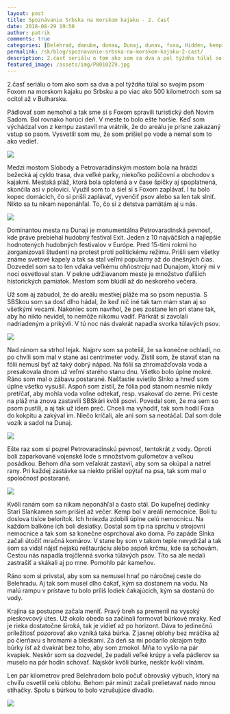 ```yaml
---
layout: post
title: Spoznávanie Srbska na morskom kajaku - 2. časť
date: 2018-08-29 19:50
author: patrik
comments: true
categories: [Belehrad, danube, donau, Dunaj, dunav, foxo, Hidden, kemping, Novi Sad, outdoor, pádlovanie, pes, regata, rieka, Slovenčina, srbsko, Stari Slankamen, tid2018]
permalink: /sk/blog/spoznavanie-srbska-na-morskom-kajaku-2-cast/
description: 2.časť seriálu o tom ako som sa dva a pol týždňa túlal so svojim psom Foxom na morskom kajaku po Srbsku a po viac ako 500 kilometroch som sa ocitol až v Bulharsku.
featured_image: /assets/img/P8010229.jpg
---
```

2.časť seriálu o tom ako som sa dva a pol týždňa túlal so svojim psom Foxom na morskom kajaku po Srbsku a po viac ako 500 kilometroch som sa ocitol až v Bulharsku.

Pádlovať som nemohol a tak sme si s Foxom spravili turistický deň Novim Sadom. Bol rovnako horúci deň. V meste to bolo ešte horšie. Keď som výchádzal von z kempu zastavil ma vrátnik, že do areálu je prísne zakazaný vstup so psom. Vysvetlil som mu, že som prišiel po vode a nemal som to ako vedieť.

![](/assets/img/IMG_20180730_121833.jpg)

Medzi mostom Slobody a Petrovaradinským mostom bola na hrádzi bežecká aj cyklo trasa, dva veľké parky, niekoľko požičovní a obchodov s kajakmi. Mestská pláž, ktorá bola oplotená a v čase špičky aj spoplatnená, skončila asi v polovici. Využil som to a šiel si s Foxom zaplávať. I tu bolo kopec domácich, čo si prišli zaplávať, vyvenčiť psov alebo sa len tak slniť. Nikto sa tu nikam neponáhľal. To, čo si z detstva pamätám aj u nás.

![](/assets/img/IMG_20180730_120507.jpg)

Dominantou mesta na Dunaji je monumentálna Petrovaradinská pevnosť, kde práve prebiehal hudobný festival Exit. Jeden z 10 najväčších a najlepšie hodnotených hudobných festivalov v Európe. Pred 15-timi rokmi ho zorganizovali študenti na protest proti politickému režimu. Prišli sem všetky známe svetové kapely a tak sa stal veľmi populárny až do dnešných čias. Dozvedel som sa to len vďaka veľkému ohňostroju nad Dunajom, ktorý mi v noci osvetloval stan. V pekne udržiavanom meste je množstvo ďaľších historických pamiatok. Mestom som blúdil až do neskorého večera.

Už som aj zabudol, že do areálu mestkej pláže ma so psom nepustia. S SBSkou som sa dosť dlho hádal, že keď nič iné tak tam mám stan aj so všetkými vecami. Nakoniec som navrhol, že pes zostane len pri stane tak, aby ho nikto nevidel, to nemôže nikomu vadiť. Párkrát si zavolali nadriadeným a prikývli. V tú noc nás dvakrát napadla svorka túlavých psov.

![](/assets/img/IMG_20180730_104333.jpg)

Nad ránom sa strhol lejak. Najprv som sa potešil, že sa konečne ochladí, no po chvíli som mal v stane asi centrimeter vody. Zistil som, že stavať stan na fólii nemusí byť až taký dobrý nápad. Na fólii sa zhromažďovala voda a presakovala dnom už veľmi starého stanu dnu. Všetko bolo úplne mokré. Ráno som mal o zábavu postarané. Našťastie svietilo Slnko a hneď som úplne všetko vysušil. Aspoň som zistil, že fólia pod stanom nesmie nikdy pretŕčať, aby mohla voda voľne odtekať, resp. vsakovať do zeme. Pri ceste na pláž ma znova zastavili SBSkári kvôli psovi. Povedal som, že ma sem so psom pustili, a aj tak už idem preč. Chceli ma vyhodiť, tak som hodil Foxa do kokpitu a zakýval im. Niečo kričali, ale ani som sa neotáčal. Dal som dole vozík a sadol na Dunaj.

![](/assets/img/P7310112.jpg)

Ešte raz som si pozrel Petrovaradinskú pevnosť, tentokrát z vody. Oproti boli zaparkované vojenské lode s množstvom guľometov a veľkou posádkou. Behom dňa som veľakrát zastavil, aby som sa okúpal a natrel rany. Pri každej zastávke sa niekto prišiel opýtať na psa, tak som mal o spoločnosť postarané.

![](/assets/img/P7310117.jpg)

Kvôli ranám som sa nikam neponáhľal a často stál. Do kupeľnej dedinky Stari Slankamen som prišiel až večer. Kemp bol v areáli nemocnice. Boli tu doslova tisíce belorítok. Ich hniezda zdobili úplne celú nemocnicu. Na každom balkóne ich boli desiatky. Dostal som tip na sprchu v strojovni nemocnice a tak som sa konečne osprchoval ako doma. Po zapáde Slnka začali útočiť mračná komárov. V stane by som v takom teple nevydržal a tak som sa vidal nájsť nejakú reštauráciu alebo aspoň krčmu, kde sa schovám. Cestou nás napadla trojčlenná svorka túlavých psov. Títo sa ale nedali zastrašiť a skákali aj po mne. Pomohlo pár kameňov.

Ráno som si privstal, aby som sa nemusel hnať po náročnej ceste do Belehradu. Aj tak som musel dlho čakať, kým sa dostanem na vodu. Na malú rampu v prístave tu bolo príliš lodiek čakajúcich, kým sa dostanú do vody.

Krajina sa postupne začala meniť. Pravý breh sa premenil na vysoký pieskovcový útes. Už okolo obeda sa začínali formovať búrkové mraky. Keď je rieka dostatočne široká, tak je vidieť až po horizont. Dáva to jedinečnú príležitosť pozorovať ako vzniká taká búrka. Z jasnej oblohy bez mráčika až po čierňavu s hromami a bleskami. Za deň sa mi podarilo okrajom tejto búrky ísť až dvakrát bez toho, aby som zmokol. Mňa to vyšlo na pár kvapiek. Neskôr som sa dozvedel, že padali veľké krúpy a veľa pádlerov sa muselo na pár hodín schovať. Najskôr kvôli búrke, neskôr kvôli vlnám.

Len pár kilometrov pred Belehradom bolo počuť obrovský výbuch, ktorý na chvíľu osvetlil celú oblohu. Behom pár minút začali prelietavať nado mnou stíhačky. Spolu s búrkou to bolo vzrušujúce divadlo.

![](/assets/img/P8010229.jpg)